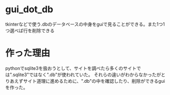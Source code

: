 # gui_dot_db
tkinterなどで使う.dbのデータベースの中身をguiで見ることができる。また1つ1つ選べば行を削除できる

# 作った理由

pythonでsqlite3を扱おうとして、サイトを調べたら多くのサイトでは".sqlite3"ではなく".db"が使われていた。
それらの違いがわからなかったがとりあえずサイト道理に進めるために、".db"の中を確認したり、削除ができるguiを作った。
